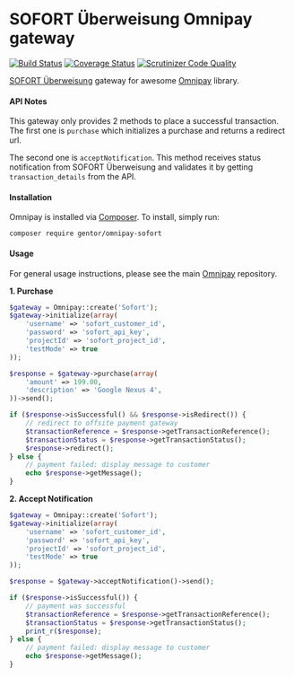 SOFORT Überweisung Omnipay gateway
==============

[![Build Status](https://travis-ci.org/aimeoscom/omnipay-sofort.png?branch=master)](https://travis-ci.org/aimeoscom/omnipay-sofort)
[![Coverage Status](https://coveralls.io/repos/github/aimeoscom/omnipay-sofort/badge.svg?branch=master)](https://coveralls.io/github/aimeoscom/omnipay-sofort?branch=master)
[![Scrutinizer Code Quality](https://scrutinizer-ci.com/g/aimeoscom/omnipay-sofort/badges/quality-score.png?b=master)](https://scrutinizer-ci.com/g/aimeoscom/omnipay-sofort/?branch=master)

[SOFORT Überweisung](https://www.sofort.com/eng-INT/) gateway for awesome [Omnipay](https://github.com/adrianmacneil/omnipay) library.

#### API Notes

This gateway only provides 2 methods to place a successful transaction. The first one is `purchase` which initializes a purchase and returns a redirect url.

The second one is `acceptNotification`. This method receives status notification from SOFORT Überweisung and validates it by getting `transaction_details` from the API.

#### Installation

Omnipay is installed via [Composer](http://getcomposer.org/). To install, simply run:

```
composer require gentor/omnipay-sofort
```

#### Usage

For general usage instructions, please see the main [Omnipay](https://github.com/omnipay/omnipay) repository.

**1. Purchase**

```php
$gateway = Omnipay::create('Sofort');
$gateway->initialize(array(
    'username' => 'sofort_customer_id',
    'password' => 'sofort_api_key',
    'projectId' => 'sofort_project_id',
    'testMode' => true
));

$response = $gateway->purchase(array(
    'amount' => 199.00,
    'description' => 'Google Nexus 4',
))->send();

if ($response->isSuccessful() && $response->isRedirect()) {
    // redirect to offsite payment gateway
    $transactionReference = $response->getTransactionReference();
    $transactionStatus = $response->getTransactionStatus();
    $response->redirect();
} else {
    // payment failed: display message to customer
    echo $response->getMessage();
}

```

**2. Accept Notification**

```php
$gateway = Omnipay::create('Sofort');
$gateway->initialize(array(
    'username' => 'sofort_customer_id',
    'password' => 'sofort_api_key',
    'projectId' => 'sofort_project_id',
    'testMode' => true
));

$response = $gateway->acceptNotification()->send();

if ($response->isSuccessful()) {
    // payment was successful
    $transactionReference = $response->getTransactionReference();
    $transactionStatus = $response->getTransactionStatus();
    print_r($response);
} else {
    // payment failed: display message to customer
    echo $response->getMessage();
}

```
